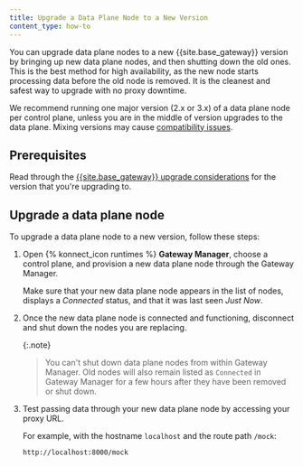 ```yaml
---
title: Upgrade a Data Plane Node to a New Version
content_type: how-to
---
```


You can upgrade data plane nodes to a new {{site.base_gateway}} version by bringing
up new data plane nodes, and then shutting down the old ones. This is the best
method for high availability, as the new node starts processing data before the
old node is removed. It is the cleanest and safest way to upgrade with no
proxy downtime.

We recommend running one major version (2.x or 3.x) of a data plane node per control plane, unless you are in the middle of version upgrades to the data plane. Mixing versions may cause [compatibility issues](/konnect/gateway-manager/version-compatibility).

## Prerequisites

Read through the [{{site.base_gateway}} upgrade considerations](/gateway/latest/upgrade/) for the version that you're upgrading to.

## Upgrade a data plane node

To upgrade a data plane node to a new version, follow these steps:

1. Open {% konnect_icon runtimes %} **Gateway Manager**, choose a control plane,
and provision a new data plane node through the Gateway Manager.

    Make sure that your new data plane node appears in the list of nodes, 
    displays a _Connected_ status, and that it was last seen _Just Now_.

1. Once the new data plane node is connected and functioning, disconnect
and shut down the nodes you are replacing.

    {:.note}
    > You can't shut down data plane nodes from within Gateway Manager. Old
    nodes will also remain listed as `Connected` in Gateway Manager for a
    few hours after they have been removed or shut down.

1. Test passing data through your new data plane node by accessing your proxy
URL.

    For example, with the hostname `localhost` and the route path `/mock`:

    ```
    http://localhost:8000/mock
    ```
